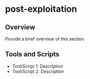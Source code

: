 # post-exploitation
## Overview
Provide a brief overview of this section.

## Tools and Scripts
- Tool/Script 1: Description
- Tool/Script 2: Description
